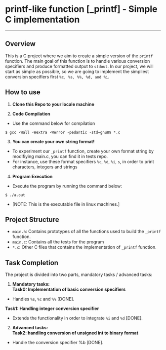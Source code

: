 # printf-like function [_printf] - Simple C implementation

----

## Overview

This is a C project where we aim to create a simple version of the `printf` function. The main goal of this function
is to handle various conversion specifiers and produce formatted output to `stdout`. In our project, we will start as simple as 
possible, so we are going to implement the simpliest conversion specifiers first `%c, %s, %%, %d, and %i`.

## How to use
1. **Clone this Repo to your locale machine**

2. **Code Compilation**
- Use the command below for compilation
```
$ gcc -Wall -Wextra -Werror -pedantic -std=gnu89 *.c
```

3. **You can create your own string format!**
- To experiment our `_printf` function, create your own format string by modifiying main.c, you can find it in tests repo.
- For instance, use these format specifiers `%c`, `%d`, `%i`, `s`, in order to print characters, integers and strings

4. **Program Execution**
- Execute the program by running the command below:
```
$ ./a.out
``` 
- [NOTE: This is the executable file in linux machines.]

## Project Structure
- `main.h`: Contains prototypes of all the functions used to build the `_printf` function.
- `main.c`: Contains all the tests for the program
- `*.c`: Other C files that contains the implementation of `_printf` function.

## Task Completion
The project is divided into two parts, mandatory tasks / advanced tasks:
1. **Mandatory tasks:** <br>
**Task0: Implementation of basic conversion specifiers**
- Handles `%s`, `%c` and `%%` [DONE].

**Task1: Handling integer conversion specifier**
- Extends the functionality in order to integrate `%i` and `%d` [DONE].

2. **Advanced tasks:** <br>
**Task2: handling conversion of unsigned int to binary format**
- Handle the conversion specifier %b [DONE].
